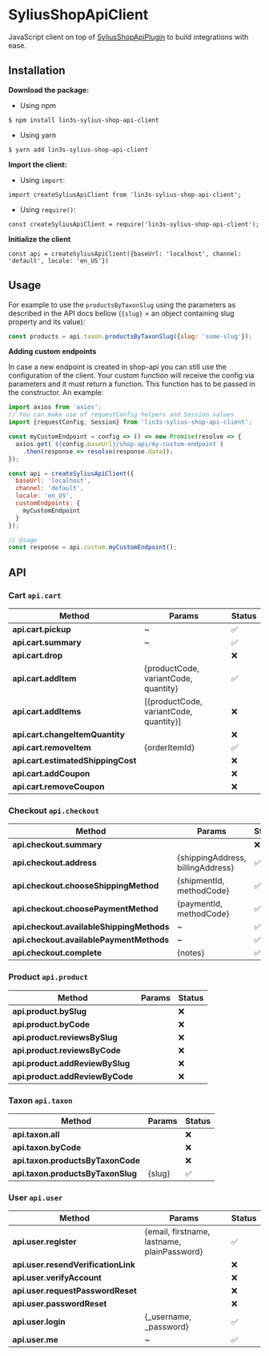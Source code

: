 # SyliusShopApiClient

JavaScript client on top of [SyliusShopApiPlugin](https://github.com/Sylius/SyliusShopApiPlugin) to build integrations
with ease.

## Installation

**Download the package:**

* Using npm

`$ npm install lin3s-sylius-shop-api-client`

* Using yarn

`$ yarn add lin3s-sylius-shop-api-client`

**Import the client:**

* Using `import`: 

`import createSyliusApiClient from 'lin3s-sylius-shop-api-client';`

* Using `require()`:

`const createSyliusApiClient = require('lin3s-sylius-shop-api-client');`

**Initialize the client**

`const api = createSyliusApiClient({baseUrl: 'localhost', channel: 'default', locale: 'en_US'})`

## Usage

For example to use the `productsByTaxonSlug` using the parameters as described in the API docs bellow (`{slug}` = 
an object containing slug property and its value):

```js
const products = api.taxon.productsByTaxonSlug({slug: 'some-slug'});
```

**Adding custom endpoints**

In case a new endpoint is created in shop-api you can still use the configuration of the client. Your custom function
will receive the config via parameters and it must return a function. This function has to be passed in the constructor.
An example:

```js
import axios from 'axios';
// You can make use of requestConfig helpers and Session values
import {requestConfig, Session} from 'lin3s-sylius-shop-api-client';

const myCustomEndpoint = config => () => new Promise(resolve => {
  axios.get(`${config.baseUrl}/shop-api/my-custom-endpoint`)
    .then(response => resolve(response.data));
});

const api = createSyliusApiClient({
  baseUrl: 'localhost',
  channel: 'default',
  locale: 'en_US',
  customEndpoints: {
    myCustomEndpoint
  }
});

// Usage
const response = api.custom.myCustomEndpoint();
```

## API

### Cart `api.cart`

|Method|Params|Status|
|---|---|---|
|**api.cart.pickup**|~|✅|
|**api.cart.summary**|~|✅|
|**api.cart.drop**||❌|
|**api.cart.addItem**|{productCode, variantCode, quantity}|✅|
|**api.cart.addItems**|[{productCode, variantCode, quantity}]|❌|
|**api.cart.changeItemQuantity**||❌|
|**api.cart.removeItem**|{orderItemId}|✅|
|**api.cart.estimatedShippingCost**||❌|
|**api.cart.addCoupon**||❌|
|**api.cart.removeCoupon**||❌|

### Checkout `api.checkout`

|Method|Params|Status|
|---|---|---|
|**api.checkout.summary**||❌|
|**api.checkout.address**|{shippingAddress, billingAddress}|✅|
|**api.checkout.chooseShippingMethod**|{shipmentId, methodCode}|✅|
|**api.checkout.choosePaymentMethod**|{paymentId, methodCode}|✅|
|**api.checkout.availableShippingMethods**|~|✅|
|**api.checkout.availablePaymentMethods**|~|✅|
|**api.checkout.complete**|{notes}|✅|


### Product `api.product`

|Method|Params|Status|
|---|---|---|
|**api.product.bySlug**||❌|
|**api.product.byCode**||❌|
|**api.product.reviewsBySlug**||❌|
|**api.product.reviewsByCode**||❌|
|**api.product.addReviewBySlug**||❌|
|**api.product.addReviewByCode**||❌|
     
### Taxon `api.taxon`
   
|Method|Params|Status|
|---|---|---|
|**api.taxon.all**||❌|
|**api.taxon.byCode**||❌|
|**api.taxon.productsByTaxonCode**||❌|
|**api.taxon.productsByTaxonSlug**|{slug}|✅|

### User `api.user`

|Method|Params|Status|
|---|---|---|
|**api.user.register**|{email, firstname, lastname, plainPassword}|✅|
|**api.user.resendVerificationLink**||❌|
|**api.user.verifyAccount**||❌|
|**api.user.requestPasswordReset**||❌|
|**api.user.passwordReset**||❌|
|**api.user.login**|{_username, _password}|✅|
|**api.user.me**|~|✅|

